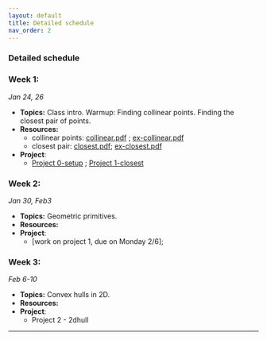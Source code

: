 ```yaml
---
layout: default 
title: Detailed schedule
nav_order: 2
---
```



### Detailed schedule 

### Week 1:

_Jan 24, 26_

- __Topics:__ Class intro. Warmup: Finding collinear points. Finding the closest pair of points. 
- __Resources:__ 
    - collinear points:   [collinear.pdf](Lectures/L1-intro/cg-collinear.pdf) ; [ex-collinear.pdf](Lectures/L1-intro/ex-collinear.pdf)
    - closest pair:   [closest.pdf](Lectures/L2-closest/cg-closestpair.pdf); [ex-closest.pdf](Lectures/L2-closest/ex-closestpair.pdf)
- __Project__: 
  - [Project 0-setup](Projects/P0-setup.md) ; [Project 1-closest](Projects/P1-closest.md)
 
### Week 2:

_Jan 30, Feb3_

- __Topics:__ Geometric primitives.  
- __Resources:__ 
- __Project__: 
  - [work on project 1, due on Monday 2/6]; 
 
### Week 3:

_Feb 6-10_

- __Topics:__ Convex hulls in 2D.
- __Resources:__ 
- __Project__: 
  - Project 2 - 2dhull
 
  
***


